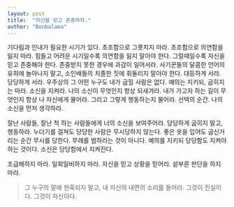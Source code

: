 ```yaml
---
layout: post
title:  "자신을 믿고 존중하자."
author: "Bonbalama"
---
```

기다림과 인내가 필요한 시기가 있다. 초조함으로 그릇치지 마라. 초조함으로 의연함을 잃지 마라. 힘들고 어려운 시기일수록 의연함을 잃지 말아야 한다. 그럴때일수록 자신을 믿고 존중해야 한다. 존중받지 못한 경우에 과감이 일어서라. 사기꾼들의 달콤한 언어의 유희에 놀아나지 말고, 소인배들의 치졸한 짓에 휘둘리지 말아야 한다. 대등하게 서라. 당당하게 서라. 우주상의 그 어떤 누구도 내가 굽힐 사람은 없다. 예의는 지키되, 굽히지는 마라. 소신을 지켜라. 나의 소신이 무엇인지 항상 되새겨라. 내가 가고자 하는 길이 무엇인지 항상 나 자신에게 물어라. 그리고 그렇게 행동하는지 물어라. 선택의 순간. 나의 소신을 먼저 생각하라. 

잘난 사람들, 잘난 척 하는 사람들에게 너의 소신을 보여주어라. 당당하게 굽히지 말고, 행동하라. 누더기를 걸쳐도 당당한 사람은 무시당하지 않는다. 좋은 옷을 입어도 굽신거리는 순간 무시를 당한다. 무례를 범하라는 것이 아니다. 예의를 지키되 당당함도 지켜야 하는 것이다. 
소신은 당당함에서 지켜진다. 

조급해하지 마라. 일회일비하지 마라. 자신을 믿고 상황을 믿어라. 섵부른 판단을 하지 마라. 

> 그 누구의 말에 현혹되지 말고, 내 자신의 내면의 소리를 들어라. 그것이 진실이다. 그것이 자신이다.